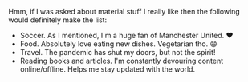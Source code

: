 Hmm, if I was asked about material stuff I really like then the following would definitely make the list:
* Soccer. As I mentioned, I'm a huge fan of Manchester United. :heart:
* Food. Absolutely love eating new dishes. Vegetarian tho. :smile:
* Travel. The pandemic has shut my doors, but not the spirit!
* Reading books and articles. I'm constantly devouring content online/offline. Helps me stay updated with the world.
